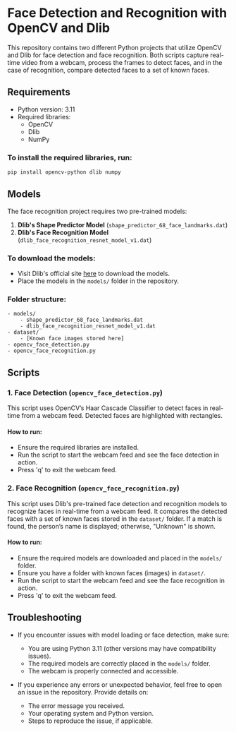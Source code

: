 # Face Detection and Recognition with OpenCV and Dlib

This repository contains two different Python projects that utilize OpenCV and Dlib for face detection and face recognition. Both scripts capture real-time video from a webcam, process the frames to detect faces, and in the case of recognition, compare detected faces to a set of known faces.

## Requirements

- Python version: 3.11
- Required libraries:
  - OpenCV
  - Dlib
  - NumPy

### To install the required libraries, run:

```bash
pip install opencv-python dlib numpy
```

## Models

The face recognition project requires two pre-trained models:

1. **Dlib's Shape Predictor Model** (`shape_predictor_68_face_landmarks.dat`)
2. **Dlib's Face Recognition Model** (`dlib_face_recognition_resnet_model_v1.dat`)

### To download the models:
- Visit Dlib's official site [here]([http://dlib.net/files/](https://github.com/ageitgey/face_recognition_models/tree/master/face_recognition_models/models)) to download the models.
- Place the models in the `models/` folder in the repository.

### Folder structure:
```
- models/
    - shape_predictor_68_face_landmarks.dat
    - dlib_face_recognition_resnet_model_v1.dat
- dataset/
    - [Known face images stored here]
- opencv_face_detection.py
- opencv_face_recognition.py
```

## Scripts

### 1. Face Detection (`opencv_face_detection.py`)

This script uses OpenCV’s Haar Cascade Classifier to detect faces in real-time from a webcam feed. Detected faces are highlighted with rectangles.

#### How to run:
- Ensure the required libraries are installed.
- Run the script to start the webcam feed and see the face detection in action.
- Press 'q' to exit the webcam feed.

### 2. Face Recognition (`opencv_face_recognition.py`)

This script uses Dlib's pre-trained face detection and recognition models to recognize faces in real-time from a webcam feed. It compares the detected faces with a set of known faces stored in the `dataset/` folder. If a match is found, the person’s name is displayed; otherwise, "Unknown" is shown.

#### How to run:
- Ensure the required models are downloaded and placed in the `models/` folder.
- Ensure you have a folder with known faces (images) in `dataset/`.
- Run the script to start the webcam feed and see the face recognition in action.
- Press 'q' to exit the webcam feed.

## Troubleshooting

- If you encounter issues with model loading or face detection, make sure:
  - You are using Python 3.11 (other versions may have compatibility issues).
  - The required models are correctly placed in the `models/` folder.
  - The webcam is properly connected and accessible.

- If you experience any errors or unexpected behavior, feel free to open an issue in the repository. Provide details on:
  - The error message you received.
  - Your operating system and Python version.
  - Steps to reproduce the issue, if applicable.
